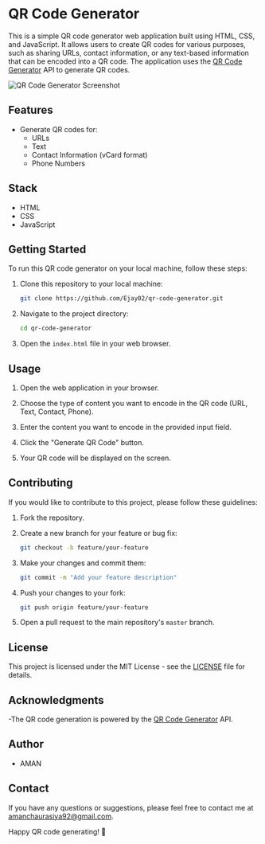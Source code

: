 # QR Code Generator

This is a simple QR code generator web application built using HTML, CSS, and JavaScript. It allows users to create QR codes for various purposes, such as sharing URLs, contact information, or any text-based information that can be encoded into a QR code. The application uses the [QR Code Generator](https://goqr.me/api/)  API to generate QR codes.

![QR Code Generator Screenshot](qrCode.png)

## Features

- Generate QR codes for:
  - URLs
  - Text
  - Contact Information (vCard format)
  - Phone Numbers


## Stack

- HTML
- CSS
- JavaScript

## Getting Started

To run this QR code generator on your local machine, follow these steps:

1. Clone this repository to your local machine:

   ```bash
   git clone https://github.com/Ejay02/qr-code-generator.git
   ```

2. Navigate to the project directory:

   ```bash
   cd qr-code-generator
   ```

3. Open the `index.html` file in your web browser.

## Usage

1. Open the web application in your browser.

2. Choose the type of content you want to encode in the QR code (URL, Text, Contact, Phone).

3. Enter the content you want to encode in the provided input field.

4. Click the "Generate QR Code" button.

5. Your QR code will be displayed on the screen.



## Contributing

If you would like to contribute to this project, please follow these guidelines:

1. Fork the repository.

2. Create a new branch for your feature or bug fix:

   ```bash
   git checkout -b feature/your-feature
   ```

3. Make your changes and commit them:

   ```bash
   git commit -m "Add your feature description"
   ```

4. Push your changes to your fork:

   ```bash
   git push origin feature/your-feature
   ```

5. Open a pull request to the main repository's `master` branch.

## License

This project is licensed under the MIT License - see the [LICENSE](LICENSE) file for details.

## Acknowledgments

-The QR code generation is powered by the [QR Code Generator](https://goqr.me/api/) API.

## Author

- AMAN

## Contact

If you have any questions or suggestions, please feel free to contact me at [amanchaurasiya92@gmail.com](mailto:amanchaurasiya92@gmail.com).

Happy QR code generating! 📲